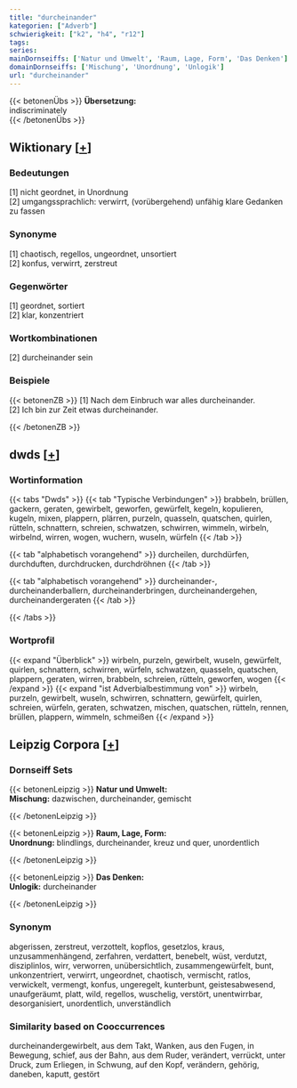 ```yaml
---
title: "durcheinander"
kategorien: ["Adverb"]
schwierigkeit: ["k2", "h4", "r12"]
tags:
series:
mainDornseiffs: ['Natur und Umwelt', 'Raum, Lage, Form', 'Das Denken']
domainDornseiffs: ['Mischung', 'Unordnung', 'Unlogik']
url: "durcheinander"
---
```


{{< betonenÜbs >}}
**Übersetzung:**  
indiscriminately  
{{< /betonenÜbs >}}

## Wiktionary [[+](https://de.wiktionary.org/wiki/durcheinander)]

### Bedeutungen
[1] nicht geordnet, in Unordnung  
[2] umgangssprachlich: verwirrt, (vorübergehend) unfähig klare Gedanken zu fassen  

### Synonyme
[1] chaotisch, regellos, ungeordnet, unsortiert  
[2] konfus, verwirrt, zerstreut  

### Gegenwörter
[1] geordnet, sortiert  
[2] klar, konzentriert  

### Wortkombinationen
[2] durcheinander sein  

### Beispiele
{{< betonenZB >}}
[1] Nach dem Einbruch war alles durcheinander.  
[2] Ich bin zur Zeit etwas durcheinander.  

{{< /betonenZB >}}


## dwds [[+](https://www.dwds.de/wb/durcheinander)]

### Wortinformation
{{< tabs "Dwds" >}}
{{< tab "Typische Verbindungen" >}}
brabbeln, brüllen, gackern, geraten, gewirbelt, geworfen, gewürfelt, kegeln, kopulieren, kugeln, mixen, plappern, plärren, purzeln, quasseln, quatschen, quirlen, rütteln, schnattern, schreien, schwatzen, schwirren, wimmeln, wirbeln, wirbelnd, wirren, wogen, wuchern, wuseln, würfeln
{{< /tab >}}

{{< tab "alphabetisch vorangehend" >}}
durcheilen, durchdürfen, durchduften, durchdrucken, durchdröhnen
{{< /tab >}}

{{< tab "alphabetisch vorangehend" >}}
durcheinander-, durcheinanderballern, durcheinanderbringen, durcheinandergehen, durcheinandergeraten
{{< /tab >}}

{{< /tabs >}}

### Wortprofil
{{< expand "Überblick" >}} wirbeln, purzeln, gewirbelt, wuseln, gewürfelt, quirlen, schnattern, schwirren, würfeln, schwatzen, quasseln, quatschen, plappern, geraten, wirren, brabbeln, schreien, rütteln, geworfen, wogen {{< /expand >}}
{{< expand "ist Adverbialbestimmung von" >}} wirbeln, purzeln, gewirbelt, wuseln, schwirren, schnattern, gewürfelt, quirlen, schreien, würfeln, geraten, schwatzen, mischen, quatschen, rütteln, rennen, brüllen, plappern, wimmeln, schmeißen {{< /expand >}}

## Leipzig Corpora [[+](https://corpora.uni-leipzig.de/en/res?word=durcheinander&corpusId=deu_newscrawl-public_2018)]

### Dornseiff Sets
{{< betonenLeipzig >}}
**Natur und Umwelt:**  
**Mischung:** dazwischen, durcheinander, gemischt  

{{< /betonenLeipzig >}}


{{< betonenLeipzig >}}
**Raum, Lage, Form:**  
**Unordnung:** blindlings, durcheinander, kreuz und quer, unordentlich  

{{< /betonenLeipzig >}}


{{< betonenLeipzig >}}
**Das Denken:**  
**Unlogik:** durcheinander  

{{< /betonenLeipzig >}}

### Synonym
abgerissen, zerstreut, verzottelt, kopflos, gesetzlos, kraus, unzusammenhängend, zerfahren, verdattert, benebelt, wüst, verdutzt, disziplinlos, wirr, verworren, unübersichtlich, zusammengewürfelt, bunt, unkonzentriert, verwirrt, ungeordnet, chaotisch, vermischt, ratlos, verwickelt, vermengt, konfus, ungeregelt, kunterbunt, geistesabwesend, unaufgeräumt, platt, wild, regellos, wuschelig, verstört, unentwirrbar, desorganisiert, unordentlich, unverständlich


### Similarity based on Cooccurrences
durcheinandergewirbelt, aus dem Takt, Wanken, aus den Fugen, in Bewegung, schief, aus der Bahn, aus dem Ruder, verändert, verrückt, unter Druck, zum Erliegen, in Schwung, auf den Kopf, verändern, gehörig, daneben, kaputt, gestört

